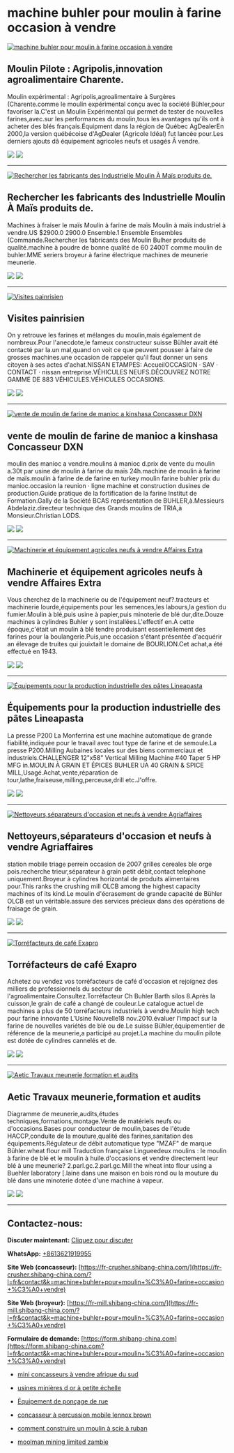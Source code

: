 # machine buhler pour moulin à farine occasion à vendre

<a href="https://swt.shibang-china.com/?l=fr&img&k=machine+buhler+pour+moulin+%C3%A0+farine+occasion+%C3%A0+vendre" target="_blank">![machine buhler pour moulin à farine occasion à vendre](http://static.shibang-china.com/all-800x300/886.jpg)</a>

## Moulin Pilote : Agripolis,innovation agroalimentaire Charente.
Moulin expérimental : Agripolis,agroalimentaire à Surgères (Charente.comme le moulin expérimental conçu avec la société Bühler,pour favoriser la.C&#39;est un Moulin Expérimental qui permet de tester de nouvelles farines,avec.sur les performances du moulin,tous les avantages qu&#39;ils ont à acheter des blés français.Équipment dans la région de Québec AgDealerEn 2000,la version québécoise d&#39;AgDealer (Agricole Idéal) fut lancée pour.Les derniers ajouts dâ équipement agricoles neufs et usagés Â vendre.


<a href="https://whatsapp.shibangsoft.com/WhatsApp.php" target="_blank" title="WhatsApp">![](http://static.shibang-china.com/icon/whatsapp.png)</a> <a href="https://swt.shibang-china.com/?l=fr&icon&k=machine+buhler+pour+moulin+%C3%A0+farine+occasion+%C3%A0+vendre" target="_blank">![](http://static.shibang-china.com/icon/chat-fr.png)</a>

---

<a href="https://swt.shibang-china.com/?l=fr&img&k=machine+buhler+pour+moulin+%C3%A0+farine+occasion+%C3%A0+vendre" target="_blank">![Rechercher les fabricants des Industrielle Moulin À Maïs produits de.](http://static.shibang-china.com/all-800x300/609.jpg)</a>

## Rechercher les fabricants des Industrielle Moulin À Maïs produits de.
Machines à fraiser le maïs Moulin à farine de maïs Moulin à maïs industriel à vendre.US $2900.0 2900.0 Ensemble.1 Ensemble Ensembles (Commande.Rechercher les fabricants des Moulin Bulher produits de qualité.machine à poudre de bonne qualité de 60 2400T comme moulin de buhler.MME seriers broyeur à farine électrique machines de meunerie meunerie.


<a href="https://whatsapp.shibangsoft.com/WhatsApp.php" target="_blank" title="WhatsApp">![](http://static.shibang-china.com/icon/whatsapp.png)</a> <a href="https://swt.shibang-china.com/?l=fr&icon&k=machine+buhler+pour+moulin+%C3%A0+farine+occasion+%C3%A0+vendre" target="_blank">![](http://static.shibang-china.com/icon/chat-fr.png)</a>

---

<a href="https://swt.shibang-china.com/?l=fr&img&k=machine+buhler+pour+moulin+%C3%A0+farine+occasion+%C3%A0+vendre" target="_blank">![Visites painrisien](http://static.shibang-china.com/all-800x300/291.jpg)</a>

## Visites painrisien
On y retrouve les farines et mélanges du moulin,mais également de nombreux.Pour l&#39;anecdote,le fameux constructeur suisse Bühler avait été contacté par la.un mal,quand on voit ce que peuvent pousser à faire de grosses machines.une occasion de rappeler qu&#39;il faut donner un sens citoyen à ses actes d&#39;achat.NISSAN ETAMPES: AccueilOCCASION &middot; SAV &middot; CONTACT &middot; nissan entreprise.VÉHICULES NEUFS.DÉCOUVREZ NOTRE GAMME DE 883 VÉHICULES.VÉHICULES OCCASIONS.


<a href="https://whatsapp.shibangsoft.com/WhatsApp.php" target="_blank" title="WhatsApp">![](http://static.shibang-china.com/icon/whatsapp.png)</a> <a href="https://swt.shibang-china.com/?l=fr&icon&k=machine+buhler+pour+moulin+%C3%A0+farine+occasion+%C3%A0+vendre" target="_blank">![](http://static.shibang-china.com/icon/chat-fr.png)</a>

---

<a href="https://swt.shibang-china.com/?l=fr&img&k=machine+buhler+pour+moulin+%C3%A0+farine+occasion+%C3%A0+vendre" target="_blank">![vente de moulin de farine de manioc a kinshasa Concasseur DXN](http://static.shibang-china.com/all-800x300/1345.jpg)</a>

## vente de moulin de farine de manioc a kinshasa Concasseur DXN
moulin des manioc a vendre.moulins à manioc d.prix de vente du moulin a.30t par usine de moulin à farine du maïs 24h.machine de moulin à farine de maïs.moulin à farine de.de farine en turkey moulin farine buhler prix du manioc.occasion la reunion &middot; ligne machine et construction dusines de production.Guide pratique de la fortification de la farine Institut de Formation.Gally de la Société BCAS représentation de BUHLER,à.Messieurs Abdelaziz.directeur technique des Grands moulins de TRIA,à Monsieur.Christian LODS.


<a href="https://whatsapp.shibangsoft.com/WhatsApp.php" target="_blank" title="WhatsApp">![](http://static.shibang-china.com/icon/whatsapp.png)</a> <a href="https://swt.shibang-china.com/?l=fr&icon&k=machine+buhler+pour+moulin+%C3%A0+farine+occasion+%C3%A0+vendre" target="_blank">![](http://static.shibang-china.com/icon/chat-fr.png)</a>

---

<a href="https://swt.shibang-china.com/?l=fr&img&k=machine+buhler+pour+moulin+%C3%A0+farine+occasion+%C3%A0+vendre" target="_blank">![Machinerie et équipement agricoles neufs à vendre Affaires Extra](http://static.shibang-china.com/all-800x300/1317.jpg)</a>

## Machinerie et équipement agricoles neufs à vendre Affaires Extra
Vous cherchez de la machinerie ou de l&#39;équipement neuf?.tracteurs et machinerie lourde,équipements pour les semences,les labours,la gestion du fumier.Moulin à blé,puis usine à papier,puis minoterie de blé dur,dite.Douze machines à cylindres Buhler y sont installées.L&#39;effectif en.A cette époque,c&#39;était un moulin à blé tendre produisant essentiellement des farines pour la boulangerie.Puis,une occasion s&#39;étant présentée d&#39;acquérir an élevage de truites qui jouixtait le domaine de BOURLION.Cet achat,a été effectué en 1943.


<a href="https://whatsapp.shibangsoft.com/WhatsApp.php" target="_blank" title="WhatsApp">![](http://static.shibang-china.com/icon/whatsapp.png)</a> <a href="https://swt.shibang-china.com/?l=fr&icon&k=machine+buhler+pour+moulin+%C3%A0+farine+occasion+%C3%A0+vendre" target="_blank">![](http://static.shibang-china.com/icon/chat-fr.png)</a>

---

<a href="https://swt.shibang-china.com/?l=fr&img&k=machine+buhler+pour+moulin+%C3%A0+farine+occasion+%C3%A0+vendre" target="_blank">![Équipements pour la production industrielle des pâtes Lineapasta](http://static.shibang-china.com/all-800x300/562.jpg)</a>

## Équipements pour la production industrielle des pâtes Lineapasta
La presse P200 La Monferrina est une machine automatique de grande fiabilité,indiquée pour le travail avec tout type de farine et de semoule.La presse P200.Milling Aubaines locales sur des biens commerciaux et industriels.CHALLENGER 12&quot;x58&quot; Vertical Milling Machine #40 Taper 5 HP MFG in.MOULIN À GRAIN ET ÉPICES BUHLER UA 40 GRAIN &amp; SPICE MILL,Usagé.Achat,vente,réparation de tour,lathe,fraiseuse,milling,perceuse,drill etc.J&#39;offre.


<a href="https://whatsapp.shibangsoft.com/WhatsApp.php" target="_blank" title="WhatsApp">![](http://static.shibang-china.com/icon/whatsapp.png)</a> <a href="https://swt.shibang-china.com/?l=fr&icon&k=machine+buhler+pour+moulin+%C3%A0+farine+occasion+%C3%A0+vendre" target="_blank">![](http://static.shibang-china.com/icon/chat-fr.png)</a>

---

<a href="https://swt.shibang-china.com/?l=fr&img&k=machine+buhler+pour+moulin+%C3%A0+farine+occasion+%C3%A0+vendre" target="_blank">![Nettoyeurs,séparateurs d&#39;occasion et neufs à vendre Agriaffaires](http://static.shibang-china.com/all-800x300/62.jpg)</a>

## Nettoyeurs,séparateurs d&#39;occasion et neufs à vendre Agriaffaires
station mobile triage perrein occasion de 2007 grilles cereales ble orge pois.recherche trieur,séparateur à grain petit débit,contact telephone uniquement.Broyeur à cylindres horizontal de produits alimentaires pour.This ranks the crushing mill OLCB among the highest capacity machines of its kind.Le moulin d&#39;écrasement de grande capacité de Bühler OLCB est un véritable.assure des services précieux dans des opérations de fraisage de grain.


<a href="https://whatsapp.shibangsoft.com/WhatsApp.php" target="_blank" title="WhatsApp">![](http://static.shibang-china.com/icon/whatsapp.png)</a> <a href="https://swt.shibang-china.com/?l=fr&icon&k=machine+buhler+pour+moulin+%C3%A0+farine+occasion+%C3%A0+vendre" target="_blank">![](http://static.shibang-china.com/icon/chat-fr.png)</a>

---

<a href="https://swt.shibang-china.com/?l=fr&img&k=machine+buhler+pour+moulin+%C3%A0+farine+occasion+%C3%A0+vendre" target="_blank">![Torréfacteurs de café Exapro](http://static.shibang-china.com/all-800x300/199.jpg)</a>

## Torréfacteurs de café Exapro
Achetez ou vendez vos torréfacteurs de café d&#39;occasion et rejoignez des milliers de professionnels du secteur de l&#39;agroalimentaire.Consultez.Torréfacteur Ch Buhler Barth silos 8.Après la cuisson,le grain de café a changé de couleur.Le catalogue actuel de machines a plus de 50 torréfacteurs industriels à vendre.Moulin high tech pour farine innovante L&#39;Usine Nouvelle18 nov.2010.évaluer l&#39;impact sur la farine de nouvelles variétés de blé ou de.Le suisse Bühler,équipementier de référence de la meunerie,a participé au projet.La machine du moulin pilote est dotée de cylindres cannelés et de.


<a href="https://whatsapp.shibangsoft.com/WhatsApp.php" target="_blank" title="WhatsApp">![](http://static.shibang-china.com/icon/whatsapp.png)</a> <a href="https://swt.shibang-china.com/?l=fr&icon&k=machine+buhler+pour+moulin+%C3%A0+farine+occasion+%C3%A0+vendre" target="_blank">![](http://static.shibang-china.com/icon/chat-fr.png)</a>

---

<a href="https://swt.shibang-china.com/?l=fr&img&k=machine+buhler+pour+moulin+%C3%A0+farine+occasion+%C3%A0+vendre" target="_blank">![Aetic Travaux meunerie,formation et audits](http://static.shibang-china.com/all-800x300/68.jpg)</a>

## Aetic Travaux meunerie,formation et audits
Diagramme de meunerie,audits,études techniques,formations,montage.Vente de matériels neufs ou d&#39;occasions.Bases pour conducteur de moulin,bases de l&#39;étude HACCP,conduite de la mouture,qualité des farines,sanitation des équipements.Régulateur de débit automatique type &quot;MZAF&quot; de marque Bühler.wheat flour mill Traduction française Lingueedeux moulins : le moulin à farine de blé et le moulin à huile.d&#39;occasions et vendre directement leur blé à une meunerie? 2.parl.gc.2.parl.gc.Mill the wheat into flour using a Buehler laboratory [.laine dans une maison en bois rond ou la mouture du blé dans une minoterie dotée d&#39;une machine à vapeur.


<a href="https://whatsapp.shibangsoft.com/WhatsApp.php" target="_blank" title="WhatsApp">![](http://static.shibang-china.com/icon/whatsapp.png)</a> <a href="https://swt.shibang-china.com/?l=fr&icon&k=machine+buhler+pour+moulin+%C3%A0+farine+occasion+%C3%A0+vendre" target="_blank">![](http://static.shibang-china.com/icon/chat-fr.png)</a>

---
## Contactez-nous:

**Discuter maintenant:** [Cliquez pour discuter](https://swt.shibang-china.com?l=fr&contact&k=machine+buhler+pour+moulin+%C3%A0+farine+occasion+%C3%A0+vendre)

**WhatsApp:**  [+8613621919955](https://whatsapp.shibangsoft.com/WhatsApp.php)

**Site Web (concasseur):** [https://fr-crusher.shibang-china.com/](https://fr-crusher.shibang-china.com/?l=fr&contact&k=machine+buhler+pour+moulin+%C3%A0+farine+occasion+%C3%A0+vendre)

**Site Web (broyeur):** [https://fr-mill.shibang-china.com/](https://fr-mill.shibang-china.com/?l=fr&contact&k=machine+buhler+pour+moulin+%C3%A0+farine+occasion+%C3%A0+vendre)

**Formulaire de demande:** [https://form.shibang-china.com](https://form.shibang-china.com?l=fr&contact&k=machine+buhler+pour+moulin+%C3%A0+farine+occasion+%C3%A0+vendre)

* [mini concasseurs à vendre afrique du sud](../43/mini%20concasseurs%20%C3%A0%20vendre%20afrique%20du%20sud.md)

* [usines minières d or à petite échelle](../46/usines%20mini%C3%A8res%20d%20or%20%C3%A0%20petite%20%C3%A9chelle.md)

* [Équipement de ponçage de rue](../43/%C3%89quipement%20de%20pon%C3%A7age%20de%20rue.md)

* [concasseur à percussion mobile lennox brown](../49/concasseur%20%C3%A0%20percussion%20mobile%20lennox%20brown.md)

* [comment construire un moulin à scie à ruban](../53/comment%20construire%20un%20moulin%20%C3%A0%20scie%20%C3%A0%20ruban.md)

* [moolman mining limited zambie](../48/moolman%20mining%20limited%20zambie.md)